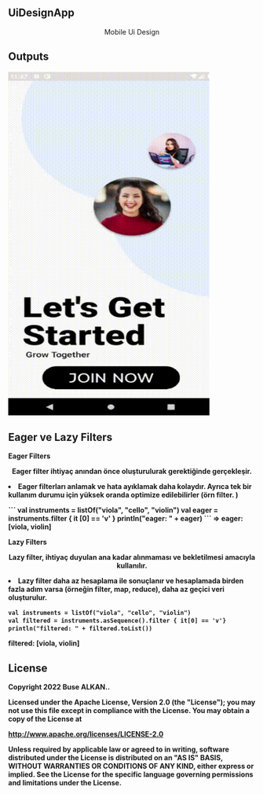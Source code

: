 ## UiDesignApp
<p align="center">Mobile Ui Design</p>

## Outputs
<p>
  <img height="700" width="410" src="https://raw.githubusercontent.com/FMSSBilisimAndroid/buse_alkan_odev2/master/screens/uiDesign.gif?token=GHSAT0AAAAAABYLI7OQAKXREVMOPSUCJBKIYYTHXMQ" alt="SS1"/>
</p>

## Eager ve Lazy Filters
<b>Eager Filters<b>
<p align="center">Eager filter ihtiyaç anından önce oluşturulurak gerektiğinde gerçekleşir.</p>

<li>Eager filterları anlamak ve hata ayıklamak daha kolaydır. Ayrıca tek bir kullanım durumu için yüksek oranda optimize edilebilirler (örn filter. )</li>

<p> 
```
val instruments = listOf("viola", "cello", "violin")
val eager = instruments.filter { it [0] == 'v' }
println("eager: " + eager)
```
⇒ eager: [viola, violin]
  </p>

<b>Lazy Filters</b>
<p align="center">Lazy filter, ihtiyaç duyulan ana kadar alınmaması ve bekletilmesi amacıyla kullanılır.</p>

<li>Lazy filter daha az hesaplama ile sonuçlanır ve hesaplamada birden fazla adım varsa (örneğin filter, map, reduce), daha az geçici veri oluşturulur.</li>

```
val instruments = listOf("viola", "cello", "violin")
val filtered = instruments.asSequence().filter { it[0] == 'v'}
println("filtered: " + filtered.toList())
```
filtered: [viola, violin]


## License
Copyright 2022 Buse ALKAN..

Licensed under the Apache License, Version 2.0 (the "License");
you may not use this file except in compliance with the License.
You may obtain a copy of the License at

   http://www.apache.org/licenses/LICENSE-2.0

Unless required by applicable law or agreed to in writing, software
distributed under the License is distributed on an "AS IS" BASIS,
WITHOUT WARRANTIES OR CONDITIONS OF ANY KIND, either express or implied.
See the License for the specific language governing permissions and
limitations under the License.
